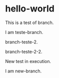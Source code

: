 # hello-world

This is a test of branch.

I am teste-branch.

branch-teste-2.

branch-teste-2-2.

New test in execution.

I am new-branch.